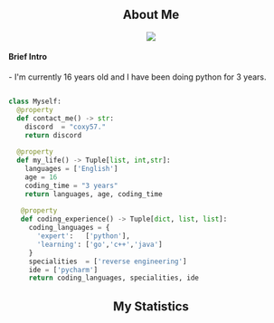 <!-- <p align="center">
    <img alt="" src=https://img.shields.io/github/stars/coxy57?style=for-the-badge&?affiliations=OWNER%2CCOLLABORATOR />
    <img alt="" src=https://komarev.com/ghpvc/?username=coxy57&style=for-the-badge />
</p> -->


<h2 align="center">About Me</h2>

<p align="center">
  <a href="https://skillicons.dev">
    <img src="https://skillicons.dev/icons?i=python,js,css,html" />
  </a>
</p>

<p>
<h4> Brief Intro </h4>
- I'm currently 16 years old and I have been doing python for 3 years.
</p>

```python

class Myself:
  @property
  def contact_me() -> str:
    discord  = "coxy57."
    return discord
	
  @property
  def my_life() -> Tuple[list, int,str]:
    languages = ['English']
    age = 16
    coding_time = "3 years"
    return languages, age, coding_time
	
   @property
   def coding_experience() -> Tuple[dict, list, list]:
     coding_languages = {
       'expert':   ['python'],
       'learning': ['go','c++','java']
     }
     specialities  = ['reverse engineering']
     ide = ['pycharm']
     return coding_languages, specialities, ide

```
<h2 align="center">My Statistics</h2>


<p href="https://fbi.gov" align="center">
    <img alt="" src="https://github-readme-stats.vercel.app/api?username=coxy57&theme=tokyonight&show_icons=true">
</p>



